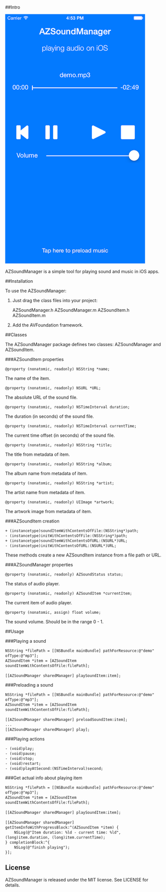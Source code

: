 ##Intro

![AZSoundManager](Screenshots/demo.png)


AZSoundManager is a simple tool for playing sound and music in iOS apps.


##Installation

To use the AZSoundManager:

1. Just drag the class files into your project:

    AZSoundManager.h
    AZSoundManager.m
    AZSoundItem.h
    AZSoundItem.m

2. Add the AVFoundation framework.


##Classes

The AZSoundManager package defines two classes: AZSoundManager and AZSoundItem.


###AZSoundItem properties

    @property (nonatomic, readonly) NSString *name;
    
The name of the item.
    
    @property (nonatomic, readonly) NSURL *URL;
    
The absolute URL of the sound file.

    @property (nonatomic, readonly) NSTimeInterval duration;
    
The duration (in seconds) of the sound file.

    @property (nonatomic, readonly) NSTimeInterval currentTime;
    
The current time offset (in seconds) of the sound file.
    
    @property (nonatomic, readonly) NSString *title;
    
The title from metadata of item.
    
    @property (nonatomic, readonly) NSString *album;
    
The album name from metadata of item.
    
    @property (nonatomic, readonly) NSString *artist;
    
The artist name from metadata of item.
    
    @property (nonatomic, readonly) UIImage *artwork;
    
The artwork image from metadata of item.


###AZSoundItem creation
    
    + (instancetype)soundItemWithContentsOfFile:(NSString*)path;
    - (instancetype)initWithContentsOfFile:(NSString*)path;
    + (instancetype)soundItemWithContentsOfURL:(NSURL*)URL;
    - (instancetype)initWithContentsOfURL:(NSURL*)URL;
    
These methods create a new AZSoundItem instance from a file path or URL.


###AZSoundManager properties

	@property (nonatomic, readonly) AZSoundStatus status;

The status of audio player.

	@property (nonatomic, readonly) AZSoundItem *currentItem;

The current item of audio player.

	@property (nonatomic, assign) float volume;

The sound volume. Should be in the range 0 - 1.


##Usage

###Playing a sound

```objc
NSString *filePath = [[NSBundle mainBundle] pathForResource:@"demo" ofType:@"mp3"];
AZSoundItem *item = [AZSoundItem soundItemWithContentsOfFile:filePath];

[[AZSoundManager sharedManager] playSoundItem:item];
```

###Preloading a sound

```objc
NSString *filePath = [[NSBundle mainBundle] pathForResource:@"demo" ofType:@"mp3"];
AZSoundItem *item = [AZSoundItem soundItemWithContentsOfFile:filePath];

[[AZSoundManager sharedManager] preloadSoundItem:item];
...
[[AZSoundManager sharedManager] play];
```

###Playing actions

```objc
- (void)play;
- (void)pause;
- (void)stop;
- (void)restart;
- (void)playAtSecond:(NSTimeInterval)second;
```

###Get actual info about playing item

```objc
NSString *filePath = [[NSBundle mainBundle] pathForResource:@"demo" ofType:@"mp3"];
AZSoundItem *item = [AZSoundItem soundItemWithContentsOfFile:filePath];

[[AZSoundManager sharedManager] playSoundItem:item];

[[AZSoundManager sharedManager] getItemInfoWithProgressBlock:^(AZSoundItem *item) {
    NSLog(@"Item duration: %ld - current time: %ld", (long)item.duration, (long)item.currentTime);
} completionBlock:^{
    NSLog(@"finish playing");
}];
```

License
-------------
AZSoundManager is released under the MIT license. See LICENSE for details.
